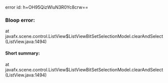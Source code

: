 error id: h+OH95QizWluN3R0Yc8crw==
### Bloop error:

at javafx.scene.control.ListView$ListViewBitSetSelectionModel.clearAndSelect(ListView.java:1494)
#### Short summary: 

at javafx.scene.control.ListView$ListViewBitSetSelectionModel.clearAndSelect(ListView.java:1494)